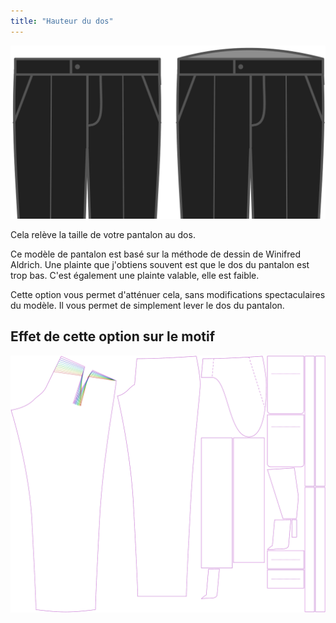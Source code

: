 ```yaml
---
title: "Hauteur du dos"
---
```


![Élévation arrière](backrise.svg)

Cela relève la taille de votre pantalon au dos.

<Note>

Ce modèle de pantalon est basé sur la méthode de dessin de Winifred Aldrich.
Une plainte que j'obtiens souvent est que le dos du pantalon est trop bas.
C'est également une plainte valable, elle est faible.

Cette option vous permet d'atténuer cela, sans modifications spectaculaires du modèle.
Il vous permet de simplement lever le dos du pantalon.

</Note>

## Effet de cette option sur le motif

![Cette image montre l'effet de cette option en superposant plusieurs variantes qui ont une valeur différente pour cette option](theo_backrise_sample.svg "Effet de cette option sur le modèle")
